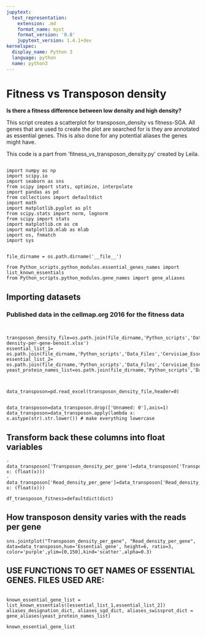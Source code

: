 ```yaml
---
jupytext:
  text_representation:
    extension: .md
    format_name: myst
    format_version: '0.8'
    jupytext_version: 1.4.1+dev
kernelspec:
  display_name: Python 3
  language: python
  name: python3
---
```


# Fitness vs Transposon density 

**Is there a fitness difference between low density and high density?**


This script creates a scatterplot for transposon_density vs fitness-SGA.
All genes that are used to create the plot are searched for is they are annotated as essential genes.
This is also done for any potential aliases the genes might have.

This code is a part from 'fitness_vs_transposon_density.py' created by Leila.


```{code-cell} ipython3 

import numpy as np
import scipy.io
import seaborn as sns
from scipy import stats, optimize, interpolate
import pandas as pd
from collections import defaultdict 
import math
import matplotlib.pyplot as plt
from scipy.stats import norm, lognorm
from scipy import stats
import matplotlib.cm as cm
import matplotlib.mlab as mlab
import os, fnmatch
import sys
```
```{code-cell} ipython3 

file_dirname = os.path.dirname('__file__')

from Python_scripts.python_modules.essential_genes_names import list_known_essentials
from Python_scripts.python_modules.gene_names import gene_aliases

```
## Importing datasets 
### Published data in the cellmap.org 2016 for the fitness data

```{code-cell} ipython3 


transposon_density_file=os.path.join(file_dirname,'Python_scripts','Data_Files','transposon-density-per-gene-benoit.xlsx')
essential_list_1= os.path.join(file_dirname,'Python_scripts','Data_Files','Cervisiae_EssentialGenes_List_1.txt')
essential_list_2= os.path.join(file_dirname,'Python_scripts','Data_Files','Cervisiae_EssentialGenes_List_2.txt')
yeast_protein_names_list=os.path.join(file_dirname,'Python_scripts','Data_Files','Yeast_Protein_Names.txt')



data_transposon=pd.read_excel(transposon_density_file,header=0)

```

```{code-cell} ipython3

data_transposon=data_transposon.drop(['Unnamed: 0'],axis=1)
data_transposon=data_transposon.apply(lambda x: x.astype(str).str.lower()) # make everything lowercase

```


## Transform back these columns into float variables

```{code-cell} ipython3
- data_transposon['Transposon_density_per_gene']=data_transposon['Transposon_density_per_gene'].apply(lambda x: (float(x)))
- data_transposon['Read_density_per_gene']=data_transposon['Read_density_per_gene'].apply(lambda x: (float(x)))
```


```{code-cell} ipython3
df_transposon_fitness=defaultdict(dict)
```


## How transposon density varies with the reads per gene 

```{code-cell} ipython3
sns.jointplot("Transposon_density_per_gene", "Read_density_per_gene", data=data_transposon,hue='Essential_gene', height=6, ratio=3, color='purple',ylim=[0,150],kind='scatter',alpha=0.3)
```

## USE FUNCTIONS TO GET NAMES OF ESSENTIAL GENES. FILES USED ARE:

```{code-cell} ipython3

known_essential_gene_list = list_known_essentials([essential_list_1,essential_list_2])
aliases_designation_dict, aliases_sgd_dict, aliases_swissprot_dict = gene_aliases(yeast_protein_names_list)

known_essential_gene_list
```


